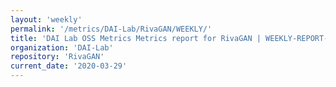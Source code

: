 ```yaml
---
layout: 'weekly'
permalink: '/metrics/DAI-Lab/RivaGAN/WEEKLY/'
title: 'DAI Lab OSS Metrics Metrics report for RivaGAN | WEEKLY-REPORT-2020-03-29'
organization: 'DAI-Lab'
repository: 'RivaGAN'
current_date: '2020-03-29'
---
```

